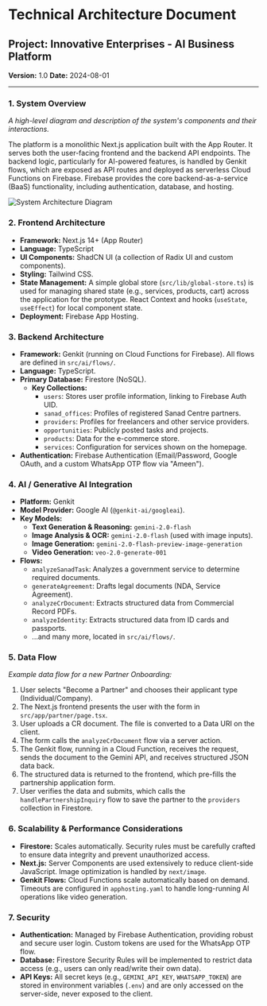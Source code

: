 
# Technical Architecture Document

## Project: Innovative Enterprises - AI Business Platform
**Version:** 1.0
**Date:** 2024-08-01

---

### 1. System Overview
*A high-level diagram and description of the system's components and their interactions.*

The platform is a monolithic Next.js application built with the App Router. It serves both the user-facing frontend and the backend API endpoints. The backend logic, particularly for AI-powered features, is handled by Genkit flows, which are exposed as API routes and deployed as serverless Cloud Functions on Firebase. Firebase provides the core backend-as-a-service (BaaS) functionality, including authentication, database, and hosting.

![System Architecture Diagram](https://placehold.co/800x400?text=Next.js+<->+Firebase+Functions+(Genkit)+<->+Firestore/Auth)

### 2. Frontend Architecture
- **Framework:** Next.js 14+ (App Router)
- **Language:** TypeScript
- **UI Components:** ShadCN UI (a collection of Radix UI and custom components).
- **Styling:** Tailwind CSS.
- **State Management:** A simple global store (`src/lib/global-store.ts`) is used for managing shared state (e.g., services, products, cart) across the application for the prototype. React Context and hooks (`useState`, `useEffect`) for local component state.
- **Deployment:** Firebase App Hosting.

### 3. Backend Architecture
- **Framework:** Genkit (running on Cloud Functions for Firebase). All flows are defined in `src/ai/flows/`.
- **Language:** TypeScript.
- **Primary Database:** Firestore (NoSQL).
  - **Key Collections:**
    - `users`: Stores user profile information, linking to Firebase Auth UID.
    - `sanad_offices`: Profiles of registered Sanad Centre partners.
    - `providers`: Profiles for freelancers and other service providers.
    - `opportunities`: Publicly posted tasks and projects.
    - `products`: Data for the e-commerce store.
    - `services`: Configuration for services shown on the homepage.
- **Authentication:** Firebase Authentication (Email/Password, Google OAuth, and a custom WhatsApp OTP flow via "Ameen").

### 4. AI / Generative AI Integration
- **Platform:** Genkit
- **Model Provider:** Google AI (`@genkit-ai/googleai`).
- **Key Models:**
  - **Text Generation & Reasoning:** `gemini-2.0-flash`
  - **Image Analysis & OCR:** `gemini-2.0-flash` (used with image inputs).
  - **Image Generation:** `gemini-2.0-flash-preview-image-generation`
  - **Video Generation:** `veo-2.0-generate-001`
- **Flows:**
  - `analyzeSanadTask`: Analyzes a government service to determine required documents.
  - `generateAgreement`: Drafts legal documents (NDA, Service Agreement).
  - `analyzeCrDocument`: Extracts structured data from Commercial Record PDFs.
  - `analyzeIdentity`: Extracts structured data from ID cards and passports.
  - ...and many more, located in `src/ai/flows/`.

### 5. Data Flow
*Example data flow for a new Partner Onboarding:*
1.  User selects "Become a Partner" and chooses their applicant type (Individual/Company).
2.  The Next.js frontend presents the user with the form in `src/app/partner/page.tsx`.
3.  User uploads a CR document. The file is converted to a Data URI on the client.
4.  The form calls the `analyzeCrDocument` flow via a server action.
5.  The Genkit flow, running in a Cloud Function, receives the request, sends the document to the Gemini API, and receives structured JSON data back.
6.  The structured data is returned to the frontend, which pre-fills the partnership application form.
7.  User verifies the data and submits, which calls the `handlePartnershipInquiry` flow to save the partner to the `providers` collection in Firestore.

### 6. Scalability & Performance Considerations
- **Firestore:** Scales automatically. Security rules must be carefully crafted to ensure data integrity and prevent unauthorized access.
- **Next.js:** Server Components are used extensively to reduce client-side JavaScript. Image optimization is handled by `next/image`.
- **Genkit Flows:** Cloud Functions scale automatically based on demand. Timeouts are configured in `apphosting.yaml` to handle long-running AI operations like video generation.

### 7. Security
- **Authentication:** Managed by Firebase Authentication, providing robust and secure user login. Custom tokens are used for the WhatsApp OTP flow.
- **Database:** Firestore Security Rules will be implemented to restrict data access (e.g., users can only read/write their own data).
- **API Keys:** All secret keys (e.g., `GEMINI_API_KEY`, `WHATSAPP_TOKEN`) are stored in environment variables (`.env`) and are only accessed on the server-side, never exposed to the client.
